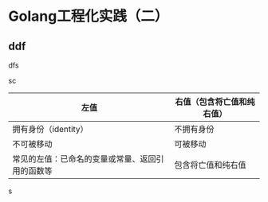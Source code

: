 # Golang工程化实践（二）

## ddf

dfs

sc

| 左值                                             | 右值（包含将亡值和纯右值） |
| ------------------------------------------------ | -------------------------- |
| 拥有身份（identity）                             | 不拥有身份                 |
| 不可被移动                                       | 可被移动                   |
| 常见的左值：已命名的变量或常量、返回引用的函数等 | 包含将亡值和纯右值         |

s
